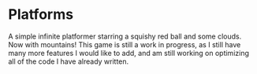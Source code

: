 # Platforms
A simple infinite platformer starring a squishy red ball and some clouds. Now with mountains! This game is still a work in progress, as I still have many more features I would like to add, and am still working on optimizing all of the code I have already written.
